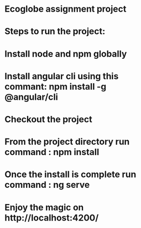 # Ecoglobe assignment project

# Steps to run the project:
# Install node and npm globally
# Install angular cli using this commant: npm install -g @angular/cli
# Checkout the project
# From the project directory run command : npm install
# Once the install is complete run command : ng serve
# Enjoy the magic on http://localhost:4200/
